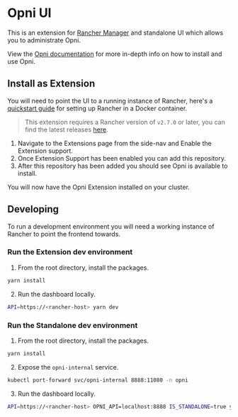 # Opni UI
This is an extension for [Rancher Manager](https://github.com/rancher/rancher) and standalone UI which allows you to administrate Opni.

View the [Opni documentation](https://opni.io/installation/opni) for more in-depth info on how to install and use Opni.

## Install as Extension
You will need to point the UI to a running instance of Rancher, here's a [quickstart guide](https://docs.ranchermanager.rancher.io/pages-for-subheaders/rancher-on-a-single-node-with-docker) for setting up Rancher in a Docker container.

> This extension requires a Rancher version of `v2.7.0` or later, you can find the latest releases [here](https://github.com/rancher/rancher/releases).

1. Navigate to the Extensions page from the side-nav and Enable the Extension support.
2. Once Extension Support has been enabled you can add this repository.
3. After this repository has been added you should see Opni is available to install.

You will now have the Opni Extension installed on your cluster.

## Developing

To run a development environment you will need a working instance of Rancher to point the frontend towards. 

### Run the Extension dev environment

1. From the root directory, install the packages.

```sh
yarn install
```

2. Run the dashboard locally.

```sh
API=https://<rancher-host> yarn dev
```

### Run the Standalone dev environment

1. From the root directory, install the packages.

```sh
yarn install
```

2. Expose the `opni-internal` service.
```sh
kubectl port-forward svc/opni-internal 8888:11080 -n opni
```

3. Run the dashboard locally.

```sh
API=https://<rancher-host> OPNI_API=localhost:8888 IS_STANDALONE=true yarn dev
```


